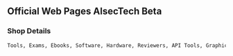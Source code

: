 ## Official Web Pages AlsecTech Beta 
### Shop Details
```txt
Tools, Exams, Ebooks, Software, Hardware, Reviewers, API Tools, Graphic Design, Website Design, Online Assistant, Government Assistant, CV Resume Premium Design 
```
